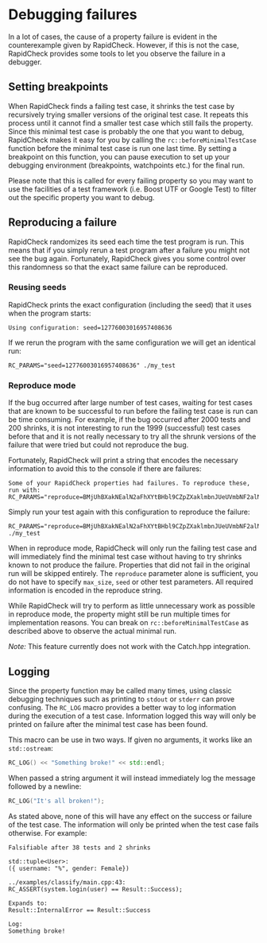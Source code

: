 # Debugging failures

In a lot of cases, the cause of a property failure is evident in the counterexample given by RapidCheck. However, if this is not the case, RapidCheck provides some tools to let you observe the failure in a debugger.

## Setting breakpoints

When RapidCheck finds a failing test case, it shrinks the test case by recursively trying smaller versions of the original test case. It repeats this process until it cannot find a smaller test case which still fails the property. Since this minimal test case is probably the one that you want to debug, RapidCheck makes it easy for you by calling the `rc::beforeMinimalTestCase` function before the minimal test case is run one last time. By setting a breakpoint on this function, you can pause execution to set up your debugging environment (breakpoints, watchpoints etc.) for the final run.

Please note that this is called for every failing property so you may want to use the facilities of a test framework (i.e. Boost UTF or Google Test) to filter out the specific property you want to debug.

## Reproducing a failure

RapidCheck randomizes its seed each time the test program is run. This means that if you simply rerun a test program after a failure you might not see the bug again. Fortunately, RapidCheck gives you some control over this randomness so that the exact same failure can be reproduced.

### Reusing seeds

RapidCheck prints the exact configuration (including the seed) that it uses when the program starts:

```text
Using configuration: seed=12776003016957408636
```

If we rerun the program with the same configuration we will get an identical run:

```text
RC_PARAMS="seed=12776003016957408636" ./my_test
```

### Reproduce mode

If the bug occurred after large number of test cases, waiting for test cases that are known to be successful to run before the failing test case is run can be time consuming. For example, if the bug occurred after 2000 tests and 200 shrinks, it is not interesting to run the 1999 (successful) test cases before that and it is not really necessary to try all the shrunk versions of the failure that were tried but could not reproduce the bug.

Fortunately, RapidCheck will print a string that encodes the necessary information to avoid this to the console if there are failures:

```text
Some of your RapidCheck properties had failures. To reproduce these, run with:
RC_PARAMS="reproduce=BMjUhBXakNEalN2aFhXYtBHbl9CZpZXaklmbnJUeUVmbNF2alNXQsxmT11mYlJ3cFFXdhxGZj9A1PXTXZQ2YPQ9z10VGkN2DU_cNdlBZj9A1PXTXZAIgCAAEPAAAAMgADQA"
```

Simply run your test again with this configuration to reproduce the failure:

```text
RC_PARAMS="reproduce=BMjUhBXakNEalN2aFhXYtBHbl9CZpZXaklmbnJUeUVmbNF2alNXQsxmT11mYlJ3cFFXdhxGZj9A1PXTXZQ2YPQ9z10VGkN2DU_cNdlBZj9A1PXTXZAIgCAAEPAAAAMgADQA" ./my_test
```

When in reproduce mode, RapidCheck will only run the failing test case and will immediately find the minimal test case without having to try shrinks known to not produce the failure. Properties that did not fail in the original run will be skipped entirely. The `reproduce` parameter alone is sufficient, you do not have to specify `max_size`, `seed` or other test parameters. All required information is encoded in the reproduce string.

While RapidCheck will try to perform as little unnecessary work as possible in reproduce mode, the property might still be run multiple times for implementation reasons. You can break on `rc::beforeMinimalTestCase` as described above to observe the actual minimal run.

*Note:* This feature currently does not work with the Catch.hpp integration.

## Logging

Since the property function may be called many times, using classic debugging techniques such as printing to `stdout` or `stderr` can prove confusing. The `RC_LOG` macro provides a better way to log information during the execution of a test case. Information logged this way will only be printed on failure after the minimal test case has been found.

This macro can be use in two ways. If given no arguments, it works like an `std::ostream`:

```C++
RC_LOG() << "Something broke!" << std::endl;
```

When passed a string argument it will instead immediately log the message followed by a newline:

```C++
RC_LOG("It's all broken!");
```

As stated above, none of this will have any effect on the success or failure of the test case. The information will only be printed when the test case fails otherwise. For example:

```text
Falsifiable after 38 tests and 2 shrinks

std::tuple<User>:
({ username: "%", gender: Female})

../examples/classify/main.cpp:43:
RC_ASSERT(system.login(user) == Result::Success);

Expands to:
Result::InternalError == Result::Success

Log:
Something broke!
```
